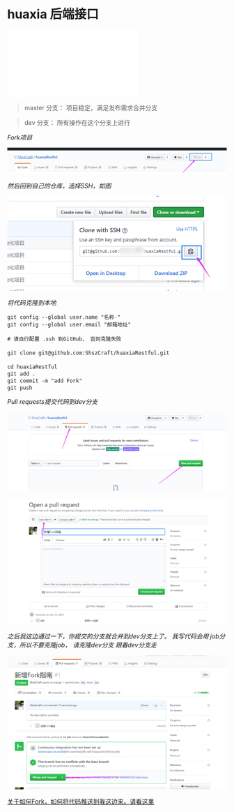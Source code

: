 # huaxia 后端接口

![需求文档](/.remarks/demand.md)

> master 分支： 项目稳定，满足发布需求合并分支

> dev 分支： 所有操作在这个分支上进行

*Fork项目*

![Fork](/.remarks/Fork.png)

*然后回到自己的仓库，选择SSH，如图*

![Clone](/.remarks/Clone.png)

*将代码克隆到本地*

```
git config --global user.name "名称·"
git config --global user.email "邮箱地址"

# 请自行配置 .ssh 到GitHub， 否则克隆失败
 
git clone git@github.com:ShszCraft/huaxiaRestful.git
 
cd huaxiaRestful 
git add .
git commit -m "add Fork"
git push
```

*Pull requests提交代码到dev分支*

![Pull requests](/.remarks/Pull.png)

![OpenPull](/.remarks/OpenPull.png)

*之后我这边通过一下，你提交的分支就合并到dev分支上了。 我写代码会用 job分支，所以不要克隆job， 请克隆dev分支*
*跟着dev分支走*

![Merge](/.remarks/Merge.png)
 


[关于如何Fork，如何将代码推送到我这边来。请看这里](https://www.cnblogs.com/southday/p/10010876.html)


